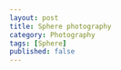 ```yaml
---
layout: post
title: Sphere photography
category: Photography
tags: [Sphere]
published: false
---
```



